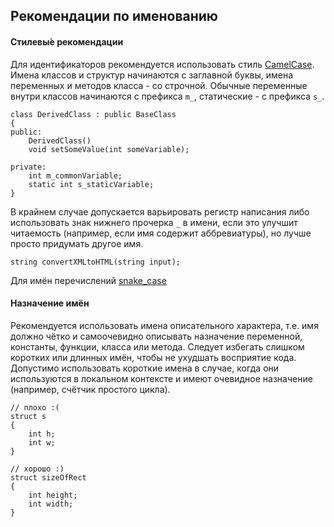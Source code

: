 ## Рекомендации по именованию

#### Стилевы&#769;е рекомендации

Для идентификаторов рекомендуется использовать стиль [CamelCase](https://ru.wikipedia.org/wiki/CamelCase). Имена классов и структур начинаются с заглавной буквы, имена переменных и методов класса - со строчной.
Обычные переменные внутри классов начинаются с префикса ```m_```, статические - с префикса ```s_```.
```
class DerivedClass : public BaseClass
{
public:
    DerivedClass()
    void setSomeValue(int someVariable);

private:
    int m_commonVariable;
    static int s_staticVariable;
}
```

В крайнем случае допускается варьировать регистр написания либо использовать знак нижнего прочерка ```_``` в имени, если это улучшит читаемость (например, если имя содержит аббревиатуры), но лучше просто придумать другое имя.
```
string convertXMLtoHTML(string input);
```

Для имён перечислений [snake_case](https://ru.wikipedia.org/wiki/Snake_case)

#### Назначение имён

Рекомендуется использовать имена описательного характера, т.е. имя должно чётко и самоочевидно описывать назначение переменной, константы, функции, класса или метода. Следует избегать слишком коротких или длинных имён, чтобы не ухудшать восприятие кода. Допустимо использовать короткие имена в случае, когда они используются в локальном контексте и имеют очевидное назначение (например, счётчик простого цикла).

```
// плохо :(
struct s
{
    int h;
    int w;
}

// хорошо :)
struct sizeOfRect
{
    int height;
    int width;
}
```
